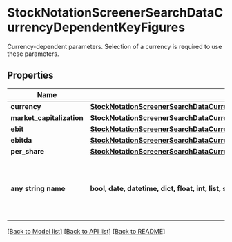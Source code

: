 # StockNotationScreenerSearchDataCurrencyDependentKeyFigures

Currency-dependent parameters. Selection of a currency is required to use these parameters.

## Properties
Name | Type | Description | Notes
------------ | ------------- | ------------- | -------------
**currency** | [**StockNotationScreenerSearchDataCurrencyDependentKeyFiguresCurrency**](StockNotationScreenerSearchDataCurrencyDependentKeyFiguresCurrency.md) |  | 
**market_capitalization** | [**StockNotationScreenerSearchDataCurrencyDependentKeyFiguresMarketCapitalization**](StockNotationScreenerSearchDataCurrencyDependentKeyFiguresMarketCapitalization.md) |  | [optional] 
**ebit** | [**StockNotationScreenerSearchDataCurrencyDependentKeyFiguresEbit**](StockNotationScreenerSearchDataCurrencyDependentKeyFiguresEbit.md) |  | [optional] 
**ebitda** | [**StockNotationScreenerSearchDataCurrencyDependentKeyFiguresEbitda**](StockNotationScreenerSearchDataCurrencyDependentKeyFiguresEbitda.md) |  | [optional] 
**per_share** | [**StockNotationScreenerSearchDataCurrencyDependentKeyFiguresPerShare**](StockNotationScreenerSearchDataCurrencyDependentKeyFiguresPerShare.md) |  | [optional] 
**any string name** | **bool, date, datetime, dict, float, int, list, str, none_type** | any string name can be used but the value must be the correct type | [optional]

[[Back to Model list]](../README.md#documentation-for-models) [[Back to API list]](../README.md#documentation-for-api-endpoints) [[Back to README]](../README.md)


